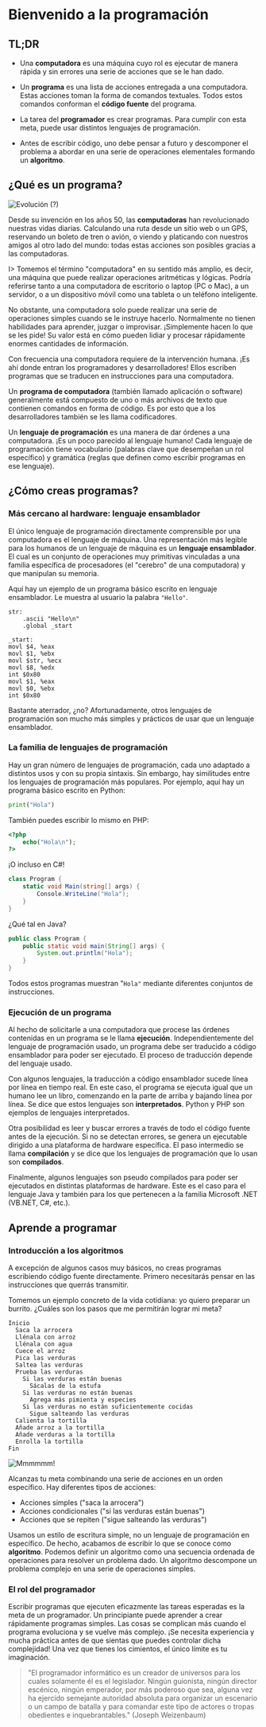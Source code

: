 # Bienvenido a la programación

## TL;DR

* Una **computadora** es una máquina cuyo rol es ejecutar de manera rápida y sin errores una serie de acciones que se le han dado.

* Un **programa** es una lista de acciones entregada a una computadora. Estas acciones toman la forma de comandos textuales. Todos estos comandos conforman el **código fuente** del programa.

* La tarea del **programador** es crear programas. Para cumplir con esta meta, puede usar distintos lenguajes de programación.

* Antes de escribir código, uno debe pensar a futuro y descomponer el problema a abordar en una serie de operaciones elementales formando un **algoritmo**.

## ¿Qué es un programa?

![Evolución (?)](images/intro02-01.jpg)

Desde su invención en los años 50, las **computadoras** han revolucionado nuestras vidas diarias. Calculando una ruta desde un sitio web o un GPS, reservando un boleto de tren o avión, o viendo y platicando con nuestros amigos al otro lado del mundo: todas estas acciones son posibles gracias a las computadoras.

I> Tomemos el término "computadora" en su sentido más amplio, es decir, una máquina que puede realizar operaciones aritméticas y lógicas. Podría referirse tanto a una computadora de escritorio o laptop (PC o Mac), a un servidor, o a un dispositivo móvil como una tableta o un teléfono inteligente.

No obstante, una computadora solo puede realizar una serie de operaciones simples cuando se le instruye hacerlo. Normalmente no tienen habilidades para aprender, juzgar o improvisar. ¡Simplemente hacen lo que se les pide! Su valor está en cómo pueden lidiar y procesar rápidamente enormes cantidades de información.

Con frecuencia una computadora requiere de la intervención humana. ¡Es ahí donde entran los programadores y desarrolladores! Ellos escriben programas que se traducen en instrucciones para una computadora.

Un **programa de computadora** (también llamado aplicación o software) generalmente está compuesto de uno o más archivos de texto que contienen comandos en forma de código. Es por esto que a los desarrolladores también se les llama codificadores.

Un **lenguaje de programación** es una manera de dar órdenes a una computadora. ¡Es un poco parecido al lenguaje humano! Cada lenguaje de programación tiene vocabulario (palabras clave que desempeñan un rol específico) y gramática (reglas que definen como escribir programas en ese lenguaje).

## ¿Cómo creas programas?

### Más cercano al hardware: lenguaje ensamblador

El único lenguaje de programación directamente comprensible por una computadora es el lenguaje de máquina. Una representación más legible para los humanos de un lenguaje de máquina es un **lenguaje ensamblador**. El cual es un conjunto de operaciones muy primitivas vinculadas a una familia específica de procesadores (el "cerebro" de una computadora) y que manipulan su memoria.

Aquí hay un ejemplo de un programa básico escrito en lenguaje ensamblador. Le muestra al usuario la palabra `"Hello"`.

```assembly
str:
    .ascii "Hello\n"
    .global _start

_start:
movl $4, %eax
movl $1, %ebx
movl $str, %ecx
movl $8, %edx
int $0x80
movl $1, %eax
movl $0, %ebx
int $0x80
```

Bastante aterrador, ¿no? Afortunadamente, otros lenguajes de programación son mucho más simples y prácticos de usar que un lenguaje ensamblador.

### La familia de lenguajes de programación

Hay un gran número de lenguajes de programación, cada uno adaptado a distintos usos y con su propia sintaxis. Sin embargo, hay similitudes entre los lenguajes de programación más populares. Por ejemplo, aquí hay un programa básico escrito en Python:


```python
print("Hola")
```

También puedes escribir lo mismo en PHP:

```php
<?php
    echo("Hola\n");
?>
```

¡O incluso en C#!

```csharp
class Program {
    static void Main(string[] args) {
        Console.WriteLine("Hola");
    }
}
```

¿Qué tal en Java?

```java
public class Program {
    public static void main(String[] args) {
        System.out.println("Hola");
    }
}
```

Todos estos programas muestran "`Hola"` mediante diferentes conjuntos de instrucciones.

### Ejecución de un programa 

Al hecho de solicitarle a una computadora que procese las órdenes contenidas en un programa se le llama **ejecución**. Independientemente del lenguaje de programación usado, un programa debe ser traducido a código ensamblador para poder ser ejecutado. El proceso de traducción depende del lenguaje usado.


Con algunos lenguajes, la traducción a código ensamblador sucede línea por línea en tiempo real. En este caso, el programa se ejecuta igual que un humano lee un libro, comenzando en la parte de arriba y bajando línea por línea. Se dice que estos lenguajes son **interpretados**. Python y PHP son ejemplos de lenguajes interpretados.

Otra posibilidad es leer y buscar errores a través de todo el código fuente antes de la ejecución. Si no se detectan errores, se genera un ejecutable dirigido a una plataforma de hardware específica. El paso intermedio se llama **compilación** y se dice que los lenguajes de programación que lo usan son **compilados**.

Finalmente, algunos lenguajes son pseudo compilados para poder ser ejecutados en distintas plataformas de hardware. Este es el caso para el lenguaje Java y también para los que pertenecen a la familia Microsoft .NET (VB.NET, C#, etc.).

## Aprende a programar

### Introducción a los algoritmos

A excepción de algunos casos muy básicos, no creas programas escribiendo código fuente directamente. Primero necesitarás pensar en las instrucciones que querrás transmitir.

Tomemos un ejemplo concreto de la vida cotidiana: yo quiero preparar un burrito. ¿Cuáles son los pasos que me permitirán lograr mi meta?

```text
Inicio
  Saca la arrocera
  Llénala con arroz
  Llénala con agua
  Cuece el arroz
  Pica las verduras
  Saltea las verduras
  Prueba las verduras
    Si las verduras están buenas
      Sácalas de la estufa
    Si las verduras no están buenas
      Agrega más pimienta y especies
    Si las verduras no están suficientemente cocidas
      Sigue salteando las verduras
  Calienta la tortilla
  Añade arroz a la tortilla
  Añade verduras a la tortilla
  Enrolla la tortilla
Fin
```

![Mmmmmm!](images/intro02-02.jpg)

Alcanzas tu meta combinando una serie de acciones en un orden específico. Hay diferentes tipos de acciones:

* Acciones simples ("saca la arrocera")
* Acciones condicionales ("si las verduras están buenas") 
* Acciones que se repiten ("sigue salteando las verduras")

Usamos un estilo de escritura simple, no un lenguaje de programación en específico. De hecho, acabamos de escribir lo que se conoce como **algoritmo**. Podemos definir un algoritmo como una secuencia ordenada de operaciones para resolver un problema dado. Un algoritmo descompone un problema complejo en una serie de operaciones simples.

### El rol del programador

Escribir programas que ejecuten eficazmente las tareas esperadas es la meta de un programador. Un principiante puede aprender a crear rápidamente programas simples. Las cosas se complican más cuando el programa evoluciona y se vuelve más complejo. ¡Se necesita experiencia y mucha práctica antes de que sientas que puedes controlar dicha complejidad! Una vez que tienes los cimientos, el único límite es tu imaginación.

> "El programador informático es un creador de universos para los cuales solamente él es el legislador. Ningún guionista, ningún director escénico, ningún emperador, por más poderoso que sea, alguna vez ha ejercido semejante autoridad absoluta para organizar un escenario o un campo de batalla y para comandar este tipo de actores o tropas obedientes e inquebrantables." (Joseph Weizenbaum)
